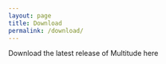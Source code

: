 ```yaml
---
layout: page
title: Download
permalink: /download/
---
```


Download the latest release of Multitude here

